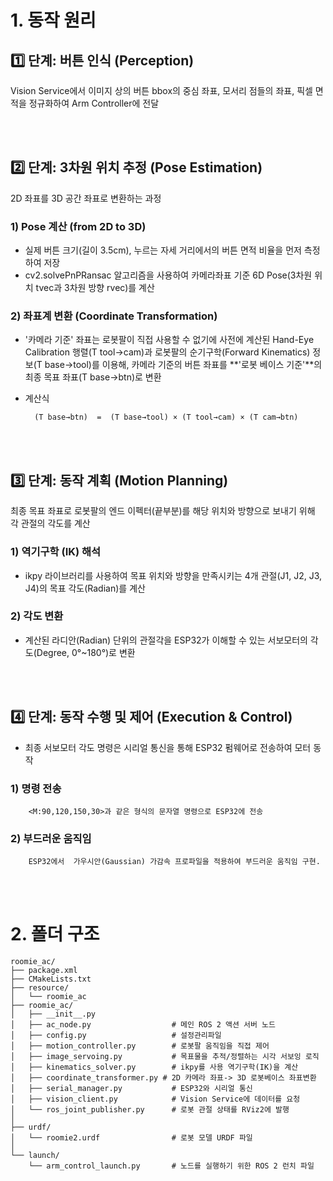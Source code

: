 
# 1. 동작 원리

## 1️⃣ 단계: 버튼 인식 (Perception)
Vision Service에서 이미지 상의 버튼 bbox의 중심 좌표, 모서리 점들의 좌표, 픽셀 면적을 정규화하여 Arm Controller에 전달

</br>
</br>

## 2️⃣ 단계: 3차원 위치 추정 (Pose Estimation)
2D 좌표를 3D 공간 좌표로 변환하는 과정

### 1) Pose 계산 (from 2D to 3D)
- 실제 버튼 크기(길이 3.5cm), 누르는 자세 거리에서의 버튼 면적 비율을 먼저 측정하여 저장
- cv2.solvePnPRansac 알고리즘을 사용하여 카메라좌표 기준 6D Pose(3차원 위치 tvec과 3차원 방향 rvec)를 계산

### 2) 좌표계 변환 (Coordinate Transformation)
- '카메라 기준' 좌표는 로봇팔이 직접 사용할 수 없기에 사전에 계산된 Hand-Eye Calibration 행렬(T tool→cam)과 로봇팔의 순기구학(Forward Kinematics) 정보(T base→tool)를 이용해, 카메라 기준의 버튼 좌표를 **'로봇 베이스 기준'**의 최종 목표 좌표(T base→btn)로 변환

- 계산식

        (T base→btn)  =  (T base→tool) × (T tool→cam) × (T cam→btn)
​
</br>
</br>

## 3️⃣ 단계: 동작 계획 (Motion Planning)
 최종 목표 좌표로 로봇팔의 엔드 이펙터(끝부분)를 해당 위치와 방향으로 보내기 위해 각 관절의 각도를 계산

### 1) 역기구학 (IK) 해석
- ikpy 라이브러리를 사용하여 목표 위치와 방향을 만족시키는 4개 관절(J1, J2, J3, J4)의 목표 각도(Radian)를 계산

### 2) 각도 변환
- 계산된 라디안(Radian) 단위의 관절각을 ESP32가 이해할 수 있는 서보모터의 각도(Degree, 0°~180°)로 변환 

</br>
</br>

## 4️⃣ 단계: 동작 수행 및 제어 (Execution & Control)
- 최종 서보모터 각도 명령은 시리얼 통신을 통해 ESP32 펌웨어로 전송하여 모터 동작

### 1) 명령 전송 
        <M:90,120,150,30>과 같은 형식의 문자열 명령으로 ESP32에 전송

### 2) 부드러운 움직임 
        ESP32에서  가우시안(Gaussian) 가감속 프로파일을 적용하여 부드러운 움직임 구현. 


</br>
</br>


# 2. 폴더 구조


    roomie_ac/
    ├── package.xml
    ├── CMakeLists.txt
    ├── resource/
    │   └── roomie_ac
    ├── roomie_ac/
    │   ├── __init__.py
    │   ├── ac_node.py                  # 메인 ROS 2 액션 서버 노드
    │   ├── config.py                   # 설정관리파일 
    │   ├── motion_controller.py        # 로봇팔 움직임을 직접 제어
    │   ├── image_servoing.py           # 목표물을 추적/정렬하는 시각 서보잉 로직
    │   ├── kinematics_solver.py        # ikpy를 사용 역기구학(IK)을 계산
    │   ├── coordinate_transformer.py # 2D 카메라 좌표-> 3D 로봇베이스 좌표변환
    │   ├── serial_manager.py           # ESP32와 시리얼 통신
    │   ├── vision_client.py            # Vision Service에 데이터를 요청
    │   └── ros_joint_publisher.py      # 로봇 관절 상태를 RViz2에 발행
    │
    ├── urdf/
    │   └── roomie2.urdf                # 로봇 모델 URDF 파일
    │
    └── launch/
        └── arm_control_launch.py       # 노드를 실행하기 위한 ROS 2 런치 파일




